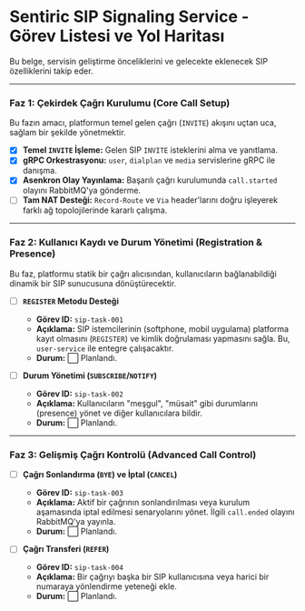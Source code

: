 # Sentiric SIP Signaling Service - Görev Listesi ve Yol Haritası

Bu belge, servisin geliştirme önceliklerini ve gelecekte eklenecek SIP özelliklerini takip eder.

---

### Faz 1: Çekirdek Çağrı Kurulumu (Core Call Setup)

Bu fazın amacı, platformun temel gelen çağrı (`INVITE`) akışını uçtan uca, sağlam bir şekilde yönetmektir.

-   [x] **Temel `INVITE` İşleme:** Gelen SIP `INVITE` isteklerini alma ve yanıtlama.
-   [x] **gRPC Orkestrasyonu:** `user`, `dialplan` ve `media` servislerine gRPC ile danışma.
-   [x] **Asenkron Olay Yayınlama:** Başarılı çağrı kurulumunda `call.started` olayını RabbitMQ'ya gönderme.
-   [ ] **Tam NAT Desteği:** `Record-Route` ve `Via` header'larını doğru işleyerek farklı ağ topolojilerinde kararlı çalışma.

---

### Faz 2: Kullanıcı Kaydı ve Durum Yönetimi (Registration & Presence)

Bu faz, platformu statik bir çağrı alıcısından, kullanıcıların bağlanabildiği dinamik bir SIP sunucusuna dönüştürecektir.

-   [ ] **`REGISTER` Metodu Desteği**
    -   **Görev ID:** `sip-task-001`
    -   **Açıklama:** SIP istemcilerinin (softphone, mobil uygulama) platforma kayıt olmasını (`REGISTER`) ve kimlik doğrulaması yapmasını sağla. Bu, `user-service` ile entegre çalışacaktır.
    -   **Durum:** ⬜ Planlandı.

-   [ ] **Durum Yönetimi (`SUBSCRIBE`/`NOTIFY`)**
    -   **Görev ID:** `sip-task-002`
    -   **Açıklama:** Kullanıcıların "meşgul", "müsait" gibi durumlarını (presence) yönet ve diğer kullanıcılara bildir.
    -   **Durum:** ⬜ Planlandı.

---

### Faz 3: Gelişmiş Çağrı Kontrolü (Advanced Call Control)

-   [ ] **Çağrı Sonlandırma (`BYE`) ve İptal (`CANCEL`)**
    -   **Görev ID:** `sip-task-003`
    -   **Açıklama:** Aktif bir çağrının sonlandırılması veya kurulum aşamasında iptal edilmesi senaryolarını yönet. İlgili `call.ended` olayını RabbitMQ'ya yayınla.
    -   **Durum:** ⬜ Planlandı.

-   [ ] **Çağrı Transferi (`REFER`)**
    -   **Görev ID:** `sip-task-004`
    -   **Açıklama:** Bir çağrıyı başka bir SIP kullanıcısına veya harici bir numaraya yönlendirme yeteneği ekle.
    -   **Durum:** ⬜ Planlandı.